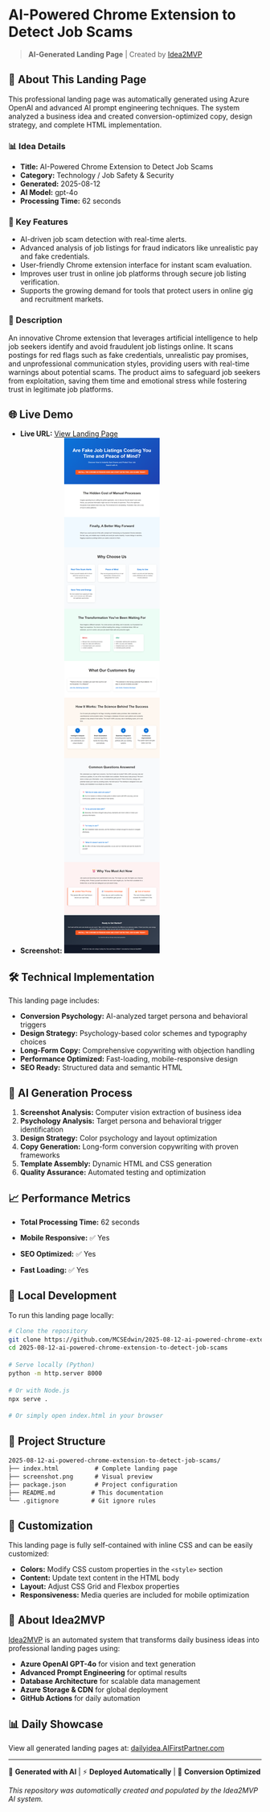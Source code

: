# AI-Powered Chrome Extension to Detect Job Scams

> **AI-Generated Landing Page** | Created by [Idea2MVP](https://github.com/MCSEdwin/Idea2MVP)

## 🚀 About This Landing Page

This professional landing page was automatically generated using Azure OpenAI and advanced AI prompt engineering techniques. The system analyzed a business idea and created conversion-optimized copy, design strategy, and complete HTML implementation.

### 📊 Idea Details

- **Title:** AI-Powered Chrome Extension to Detect Job Scams
- **Category:** Technology / Job Safety & Security
- **Generated:** 2025-08-12
- **AI Model:** gpt-4o
- **Processing Time:** 62 seconds

### 🎯 Key Features

- AI-driven job scam detection with real-time alerts.
- Advanced analysis of job listings for fraud indicators like unrealistic pay and fake credentials.
- User-friendly Chrome extension interface for instant scam evaluation.
- Improves user trust in online job platforms through secure job listing verification.
- Supports the growing demand for tools that protect users in online gig and recruitment markets.

### 📝 Description

An innovative Chrome extension that leverages artificial intelligence to help job seekers identify and avoid fraudulent job listings online. It scans postings for red flags such as fake credentials, unrealistic pay promises, and unprofessional communication styles, providing users with real-time warnings about potential scams. The product aims to safeguard job seekers from exploitation, saving them time and emotional stress while fostering trust in legitimate job platforms.

## 🌐 Live Demo

- **Live URL:** [View Landing Page](https://dailyidea.AIFirstPartner.com/daily-ideas/2025-08-12/index.html)
- **Screenshot:** ![Landing Page Preview](./screenshot.png)

## 🛠️ Technical Implementation

This landing page includes:

- **Conversion Psychology:** AI-analyzed target persona and behavioral triggers
- **Design Strategy:** Psychology-based color schemes and typography choices
- **Long-Form Copy:** Comprehensive copywriting with objection handling
- **Performance Optimized:** Fast-loading, mobile-responsive design
- **SEO Ready:** Structured data and semantic HTML

## 🤖 AI Generation Process

1. **Screenshot Analysis:** Computer vision extraction of business idea
2. **Psychology Analysis:** Target persona and behavioral trigger identification
3. **Design Strategy:** Color psychology and layout optimization
4. **Copy Generation:** Long-form conversion copywriting with proven frameworks
5. **Template Assembly:** Dynamic HTML and CSS generation
6. **Quality Assurance:** Automated testing and optimization

## 📈 Performance Metrics

- **Total Processing Time:** 62 seconds

- **Mobile Responsive:** ✅ Yes
- **SEO Optimized:** ✅ Yes
- **Fast Loading:** ✅ Yes

## 🔧 Local Development

To run this landing page locally:

```bash
# Clone the repository
git clone https://github.com/MCSEdwin/2025-08-12-ai-powered-chrome-extension-to-detect-job-scams.git
cd 2025-08-12-ai-powered-chrome-extension-to-detect-job-scams

# Serve locally (Python)
python -m http.server 8000

# Or with Node.js
npx serve .

# Or simply open index.html in your browser
```

## 📄 Project Structure

```
2025-08-12-ai-powered-chrome-extension-to-detect-job-scams/
├── index.html          # Complete landing page
├── screenshot.png      # Visual preview
├── package.json        # Project configuration
├── README.md          # This documentation
└── .gitignore         # Git ignore rules
```

## 🎨 Customization

This landing page is fully self-contained with inline CSS and can be easily customized:

- **Colors:** Modify CSS custom properties in the `<style>` section
- **Content:** Update text content in the HTML body
- **Layout:** Adjust CSS Grid and Flexbox properties
- **Responsiveness:** Media queries are included for mobile optimization

## 🌟 About Idea2MVP

[Idea2MVP](https://github.com/MCSEdwin/Idea2MVP) is an automated system that transforms daily business ideas into professional landing pages using:

- **Azure OpenAI GPT-4o** for vision and text generation
- **Advanced Prompt Engineering** for optimal results
- **Database Architecture** for scalable data management  
- **Azure Storage & CDN** for global deployment
- **GitHub Actions** for daily automation

## 📊 Daily Showcase

View all generated landing pages at: [dailyidea.AIFirstPartner.com](https://dailyidea.AIFirstPartner.com)

---

🤖 **Generated with AI** | ⚡ **Deployed Automatically** | 🎯 **Conversion Optimized**

*This repository was automatically created and populated by the Idea2MVP AI system.*